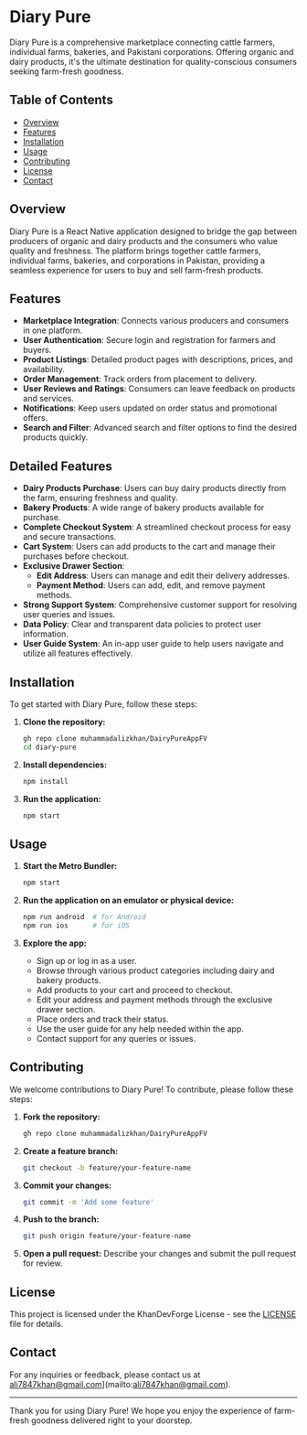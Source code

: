 # Diary Pure

Diary Pure is a comprehensive marketplace connecting cattle farmers, individual farms, bakeries, and Pakistani corporations. Offering organic and dairy products, it's the ultimate destination for quality-conscious consumers seeking farm-fresh goodness.

## Table of Contents

- [Overview](#overview)
- [Features](#features)
- [Installation](#installation)
- [Usage](#usage)
- [Contributing](#contributing)
- [License](#license)
- [Contact](#contact)

## Overview

Diary Pure is a React Native application designed to bridge the gap between producers of organic and dairy products and the consumers who value quality and freshness. The platform brings together cattle farmers, individual farms, bakeries, and corporations in Pakistan, providing a seamless experience for users to buy and sell farm-fresh products.

## Features

- **Marketplace Integration**: Connects various producers and consumers in one platform.
- **User Authentication**: Secure login and registration for farmers and buyers.
- **Product Listings**: Detailed product pages with descriptions, prices, and availability.
- **Order Management**: Track orders from placement to delivery.
- **User Reviews and Ratings**: Consumers can leave feedback on products and services.
- **Notifications**: Keep users updated on order status and promotional offers.
- **Search and Filter**: Advanced search and filter options to find the desired products quickly.

## Detailed Features

- **Dairy Products Purchase**: Users can buy dairy products directly from the farm, ensuring freshness and quality.
- **Bakery Products**: A wide range of bakery products available for purchase.
- **Complete Checkout System**: A streamlined checkout process for easy and secure transactions.
- **Cart System**: Users can add products to the cart and manage their purchases before checkout.
- **Exclusive Drawer Section**:
  - **Edit Address**: Users can manage and edit their delivery addresses.
  - **Payment Method**: Users can add, edit, and remove payment methods.
- **Strong Support System**: Comprehensive customer support for resolving user queries and issues.
- **Data Policy**: Clear and transparent data policies to protect user information.
- **User Guide System**: An in-app user guide to help users navigate and utilize all features effectively.

## Installation

To get started with Diary Pure, follow these steps:

1. **Clone the repository:**
   ```sh
   gh repo clone muhammadalizkhan/DairyPureAppFV
   cd diary-pure
   ```

2. **Install dependencies:**
   ```sh
   npm install
   ```

3. **Run the application:**
   ```sh
   npm start
   ```

## Usage

1. **Start the Metro Bundler:**
   ```sh
   npm start
   ```

2. **Run the application on an emulator or physical device:**
   ```sh
   npm run android  # for Android
   npm run ios      # for iOS
   ```

3. **Explore the app:**
   - Sign up or log in as a user.
   - Browse through various product categories including dairy and bakery products.
   - Add products to your cart and proceed to checkout.
   - Edit your address and payment methods through the exclusive drawer section.
   - Place orders and track their status.
   - Use the user guide for any help needed within the app.
   - Contact support for any queries or issues.

## Contributing

We welcome contributions to Diary Pure! To contribute, please follow these steps:

1. **Fork the repository:**
   ```sh
   gh repo clone muhammadalizkhan/DairyPureAppFV
   ```

2. **Create a feature branch:**
   ```sh
   git checkout -b feature/your-feature-name
   ```

3. **Commit your changes:**
   ```sh
   git commit -m 'Add some feature'
   ```

4. **Push to the branch:**
   ```sh
   git push origin feature/your-feature-name
   ```

5. **Open a pull request:** Describe your changes and submit the pull request for review.

## License

This project is licensed under the KhanDevForge License - see the [LICENSE](LICENSE) file for details.

## Contact

For any inquiries or feedback, please contact us at ali7847khan@gmail.com](mailto:ali7847khan@gmail.com).

---

Thank you for using Diary Pure! We hope you enjoy the experience of farm-fresh goodness delivered right to your doorstep.
